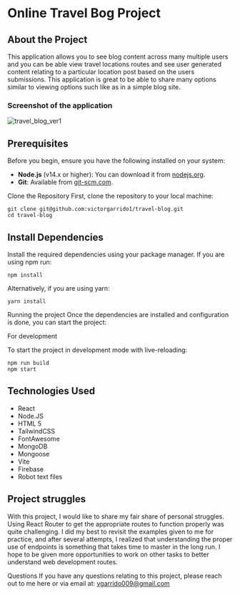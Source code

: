 # Online Travel Bog Project


## About the Project
This application allows you to see blog content across many multiple users and you can be able view travel locations routes and see user generated content relating to a particular location post based on the users submissions. This application is great to be able to share many options similar to viewing options such like as in a simple blog site.

### Screenshot of the application

![travel_blog_ver1](https://github.com/victorgarrido1/travel-blog/assets/139294878/d108647a-7ea2-4078-9502-baf2a880cd1b)

## Prerequisites

Before you begin, ensure you have the following installed on your system:

- **Node.js** (v14.x or higher): You can download it from [nodejs.org](https://nodejs.org/).
- **Git**: Available from [git-scm.com](https://git-scm.com/).

Clone the Repository
First, clone the repository to your local machine:


```
git clone git@github.com:victorgarrido1/travel-blog.git
cd travel-blog

```

## Install Dependencies
Install the required dependencies using your package manager. If you are using npm  run:

```
npm install
```
Alternatively, if you are using yarn:

```
yarn install
```

Running the project
Once the dependencies are installed and configuration is done, you can start the project:

For development

To start the project in development mode with live-reloading:

```
npm run build
npm start
```



## Technologies Used
* React
* Node.JS
* HTML 5
* TailwindCSS
* FontAwesome
* MongoDB
* Mongoose
 * Vite
 * Firebase
 * Robot text files


## Project struggles
With this project, I would like to share my fair share of personal struggles. Using React Router to get the appropriate routes to function properly was quite challenging. I did my best to revisit the examples given to me for practice, and after several attempts, I realized that understanding the proper use of endpoints is something that takes time to master in the long run. I hope to be given more opportunities to work on other tasks to better understand web development routes.

Questions
If you have any questions relating to this project, please reach out to me here or via email at: vgarrido009@gmail.com

